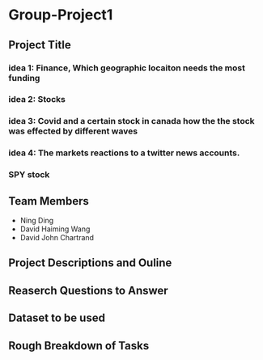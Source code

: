 # Group-Project1
## Project Title
### idea 1: Finance, Which geographic locaiton needs the most funding
### idea 2: Stocks
### idea 3: Covid and a certain stock in canada how the the stock was effected by different waves 
### idea 4: The markets reactions to a twitter news accounts.
### SPY stock 
## Team Members
- Ning Ding
- David Haiming Wang
- David John Chartrand
## Project Descriptions and Ouline
## Reaserch Questions to Answer
## Dataset to be used
## Rough Breakdown of Tasks
